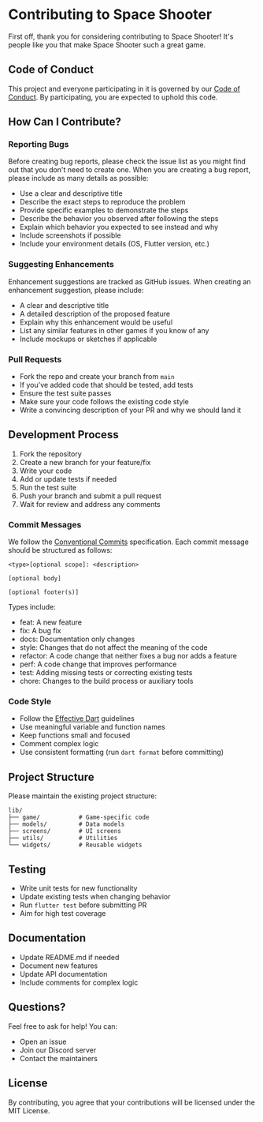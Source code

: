 # Contributing to Space Shooter

First off, thank you for considering contributing to Space Shooter! It's people like you that make Space Shooter such a great game.

## Code of Conduct

This project and everyone participating in it is governed by our [Code of Conduct](CODE_OF_CONDUCT.md). By participating, you are expected to uphold this code.

## How Can I Contribute?

### Reporting Bugs

Before creating bug reports, please check the issue list as you might find out that you don't need to create one. When you are creating a bug report, please include as many details as possible:

* Use a clear and descriptive title
* Describe the exact steps to reproduce the problem
* Provide specific examples to demonstrate the steps
* Describe the behavior you observed after following the steps
* Explain which behavior you expected to see instead and why
* Include screenshots if possible
* Include your environment details (OS, Flutter version, etc.)

### Suggesting Enhancements

Enhancement suggestions are tracked as GitHub issues. When creating an enhancement suggestion, please include:

* A clear and descriptive title
* A detailed description of the proposed feature
* Explain why this enhancement would be useful
* List any similar features in other games if you know of any
* Include mockups or sketches if applicable

### Pull Requests

* Fork the repo and create your branch from `main`
* If you've added code that should be tested, add tests
* Ensure the test suite passes
* Make sure your code follows the existing code style
* Write a convincing description of your PR and why we should land it

## Development Process

1. Fork the repository
2. Create a new branch for your feature/fix
3. Write your code
4. Add or update tests if needed
5. Run the test suite
6. Push your branch and submit a pull request
7. Wait for review and address any comments

### Commit Messages

We follow the [Conventional Commits](https://www.conventionalcommits.org/) specification. Each commit message should be structured as follows:

```
<type>[optional scope]: <description>

[optional body]

[optional footer(s)]
```

Types include:
* feat: A new feature
* fix: A bug fix
* docs: Documentation only changes
* style: Changes that do not affect the meaning of the code
* refactor: A code change that neither fixes a bug nor adds a feature
* perf: A code change that improves performance
* test: Adding missing tests or correcting existing tests
* chore: Changes to the build process or auxiliary tools

### Code Style

* Follow the [Effective Dart](https://dart.dev/guides/language/effective-dart) guidelines
* Use meaningful variable and function names
* Keep functions small and focused
* Comment complex logic
* Use consistent formatting (run `dart format` before committing)

## Project Structure

Please maintain the existing project structure:

```
lib/
├── game/           # Game-specific code
├── models/         # Data models
├── screens/        # UI screens
├── utils/          # Utilities
└── widgets/        # Reusable widgets
```

## Testing

* Write unit tests for new functionality
* Update existing tests when changing behavior
* Run `flutter test` before submitting PR
* Aim for high test coverage

## Documentation

* Update README.md if needed
* Document new features
* Update API documentation
* Include comments for complex logic

## Questions?

Feel free to ask for help! You can:
* Open an issue
* Join our Discord server
* Contact the maintainers

## License

By contributing, you agree that your contributions will be licensed under the MIT License. 